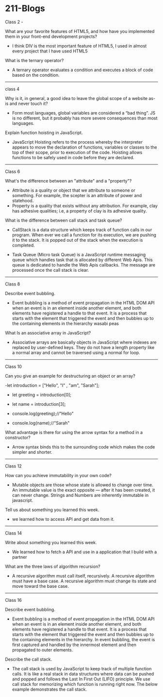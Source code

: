 # 211-Blogs


Class 2 -

What are your favorite features of HTML5, and how have you implemented them in your front-end development projects?

- I think DIV is the most important feature of HTML5, I used in almost every project that I have used HTML5

What is the ternary operator?

- A ternary operator evaluates a condition and executes a block of code based on the condition.

-----------------------------------------------------------------------------------------------------------------------

class 4 

Why is it, in general, a good idea to leave the global scope of a website as-is and never touch it?

- Form most languages, global variables are considered a “bad thing”. JS is no different, but it probably has more severe consequences than most languages.

Explain function hoisting in JavaScript.

- JavaScript Hoisting refers to the process whereby the interpreter appears to move the declaration of functions, variables or classes to the top of their scope, prior to execution of the code.
Hoisting allows functions to be safely used in code before they are declared.

-----------------------------------------------------------------------------------------------------------------------

Class 6 

What's the difference between an "attribute" and a "property"?

- Attribute is a quality or object that we attribute to someone or something. For example, the scepter is an attribute of power and statehood.
- Property is a quality that exists without any attribution. For example, clay has adhesive qualities; i.e, a property of clay is its adhesive quality.

What is the difference between call stack and task queue?


- CallStack is a data structure which keeps track of function calls in our program. When ever we call a function for its execution, we are pushing it to the stack. It is popped out of the stack when the execution is completed.

- Task Queue (Micro task Queue) is a JavaScript runtime messaging queue which handles task that is allocated by different Web Apis. This queue is dedicated to handle the Web Apis callbacks. The message are processed once the call stack is clear.

-----------------------------------------------------------------------------------------------------------------------

Class 8

Describe event bubbling.

- Event bubbling is a method of event propagation in the HTML DOM API when an event is in an element inside another element, and both elements have registered a handle  to that event. It is a process that starts with the element that triggered the event and then bubbles up to the containing elements in the hierarchy
wasabi peas

What Is an associative array in JavaScript?

- Associative arrays are basically objects in JavaScript where indexes are replaced by user-defined keys. They do not have a length property like a normal array and cannot be traversed using a normal for loop.


-----------------------------------------------------------------------------------------------------------------------
Class 10 

Can you give an example for destructuring an object or an array?


-let introduction = ["Hello", "I" , "am", "Sarah"];
- let greeting = introduction[0];
- let name = introduction[3];

- console.log(greeting);//"Hello"
- console.log(name);//"Sarah"
 
 What advantage is there for using the arrow syntax for a method in a constructor?
 
 - Arrow syntax binds this to the surrounding code which makes the code simpler and shorter.

-----------------------------------------------------------------------------------------------------------------------

Class 12 

How can you achieve immutability in your own code?

- Mutable objects are those whose state is allowed to change over time. An immutable value is the exact opposite — after it has been created, it can never change. Strings and Numbers are inherently immutable in javascript.

Tell us about something you learned this week.

- we learned how to access API and get data from it.

-----------------------------------------------------------------------------------------------------------------------

Class 14

Write about something you learned this week.

- We learned how to fetch a API and use in a application that I build with a partner

What are the three laws of algorithm recursion?

- A recursive algorithm must call itself, recursively.
  A recursive algorithm must have a base case.
  A recursive algorithm must change its state and move toward the base case.

 -----------------------------------------------------------------------------------------------------------------------
 Class 16

Describe event bubbling.

- Event bubbling is a method of event propagation in the HTML DOM API when an event is in an element inside another element, and both elements have registered a handle to that event. It is a process that starts with the element that triggered the event and then bubbles up to the containing elements in the hierarchy. In event bubbling, the event is first captured and handled by the innermost element and then propagated to outer elements.


Describe the call stack.


- The call stack is used by JavaScript to keep track of multiple function calls. It is like a real stack in data structures where data can be pushed and popped and   follows the Last In First Out (LIFO) principle. We use call stack for memorizing which function is running right now. The below example demonstrates the call stack.


 
